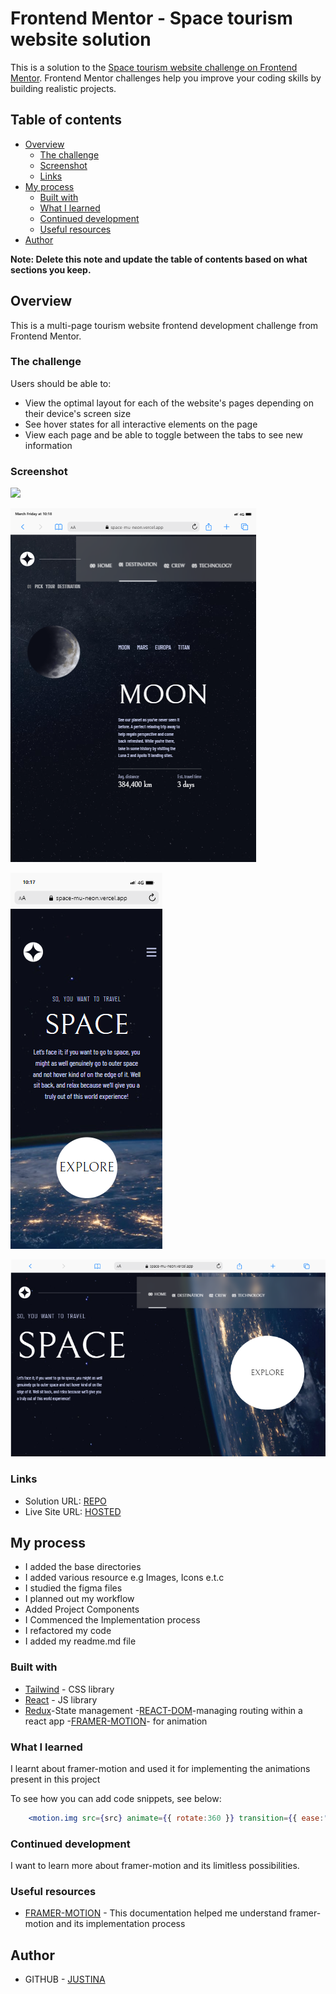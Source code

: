 # Frontend Mentor - Space tourism website solution

This is a solution to the [Space tourism website challenge on Frontend Mentor](https://www.frontendmentor.io/challenges/space-tourism-multipage-website-gRWj1URZ3). Frontend Mentor challenges help you improve your coding skills by building realistic projects. 

## Table of contents

- [Overview](#overview)
  - [The challenge](#the-challenge)
  - [Screenshot](#screenshot)
  - [Links](#links)
- [My process](#my-process)
  - [Built with](#built-with)
  - [What I learned](#what-i-learned)
  - [Continued development](#continued-development)
  - [Useful resources](#useful-resources)
- [Author](#author)


**Note: Delete this note and update the table of contents based on what sections you keep.**

## Overview
This is a multi-page tourism website frontend development challenge from Frontend Mentor.

### The challenge

Users should be able to:

- View the optimal layout for each of the website's pages depending on their device's screen size
- See hover states for all interactive elements on the page
- View each page and be able to toggle between the tabs to see new information

### Screenshot

![](./screenshot.jpg)

![screen1](./src/resources/images/screenshots/iPad-Air-4-space-mu-neon.vercel.app.png)

![screen2](./src/resources/images/screenshots/iPhone-11-PRO-space-mu-neon.vercel.app.png)


![screen2](./src/resources/images/screenshots/Macbook-Air-space-mu-neon.vercel.app.png)


### Links

- Solution URL: [REPO](https://github.com/NICKY-TECH/space)
- Live Site URL: [HOSTED](https://space-mu-neon.vercel.app/)

## My process
- I added the base directories
- I added various resource e.g Images, Icons e.t.c
- I studied the figma files
- I planned out my workflow
- Added Project Components
- I Commenced the Implementation process
- I refactored my code 
- I added my readme.md file


### Built with
- [Tailwind](https://tailwindcss.com/) -  CSS library
- [React](https://reactjs.org/) - JS library
- [Redux](https://redux.js.org/)-State management
-[REACT-DOM](https://www.npmjs.com/package/react-dom)-managing routing within a react app
-[FRAMER-MOTION](https://www.npmjs.com/package/framer-motion)- for animation

### What I learned

I learnt about framer-motion and used it for implementing the animations present in this project

To see how you can add code snippets, see below:

```jsx
    <motion.img src={src} animate={{ rotate:360 }} transition={{ ease:"linear" , duration:3,repeat:Infinity }} className="absoluete top-0"/>
```

### Continued development

I want to learn more about framer-motion and its limitless possibilities.

### Useful resources

- [FRAMER-MOTION](https://www.framer.com/motion/) - This documentation helped me understand framer-motion and its implementation process



## Author

- GITHUB - [JUSTINA](https://github.com/NICKY-TECH)


